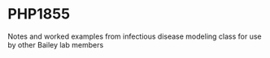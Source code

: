 # PHP1855
Notes and worked examples from infectious disease modeling class for use by other Bailey lab members

